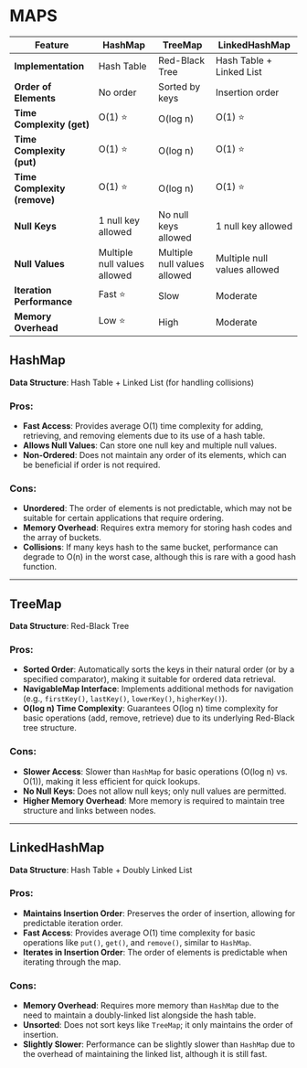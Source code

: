 # MAPS

| Feature                  | HashMap               | TreeMap                | LinkedHashMap          |
|--------------------------|-----------------------|------------------------|------------------------|
| **Implementation**       | Hash Table            | Red-Black Tree         | Hash Table + Linked List |
| **Order of Elements**    | No order              | Sorted by keys         | Insertion order        |
| **Time Complexity (get)**| O(1) ⭐                | O(log n)               | O(1) ⭐                 |
| **Time Complexity (put)**| O(1) ⭐                | O(log n)               | O(1) ⭐                 |
| **Time Complexity (remove)**| O(1) ⭐            | O(log n)               | O(1) ⭐                 |
| **Null Keys**            | 1 null key allowed    | No null keys allowed   | 1 null key allowed     |
| **Null Values**          | Multiple null values allowed | Multiple null values allowed | Multiple null values allowed |
| **Iteration Performance**| Fast ⭐               | Slow                   | Moderate               |
| **Memory Overhead**      | Low ⭐                | High                   | Moderate               |


## HashMap
**Data Structure**: Hash Table + Linked List (for handling collisions)

### Pros:
- **Fast Access**: Provides average O(1) time complexity for adding, retrieving, and removing elements due to its use of a hash table.
- **Allows Null Values**: Can store one null key and multiple null values.
- **Non-Ordered**: Does not maintain any order of its elements, which can be beneficial if order is not required.

### Cons:
- **Unordered**: The order of elements is not predictable, which may not be suitable for certain applications that require ordering.
- **Memory Overhead**: Requires extra memory for storing hash codes and the array of buckets.
- **Collisions**: If many keys hash to the same bucket, performance can degrade to O(n) in the worst case, although this is rare with a good hash function.

---

## TreeMap
**Data Structure**: Red-Black Tree

### Pros:
- **Sorted Order**: Automatically sorts the keys in their natural order (or by a specified comparator), making it suitable for ordered data retrieval.
- **NavigableMap Interface**: Implements additional methods for navigation (e.g., `firstKey()`, `lastKey()`, `lowerKey()`, `higherKey()`).
- **O(log n) Time Complexity**: Guarantees O(log n) time complexity for basic operations (add, remove, retrieve) due to its underlying Red-Black tree structure.

### Cons:
- **Slower Access**: Slower than `HashMap` for basic operations (O(log n) vs. O(1)), making it less efficient for quick lookups.
- **No Null Keys**: Does not allow null keys; only null values are permitted.
- **Higher Memory Overhead**: More memory is required to maintain tree structure and links between nodes.

---

## LinkedHashMap
**Data Structure**: Hash Table + Doubly Linked List

### Pros:
- **Maintains Insertion Order**: Preserves the order of insertion, allowing for predictable iteration order.
- **Fast Access**: Provides average O(1) time complexity for basic operations like `put()`, `get()`, and `remove()`, similar to `HashMap`.
- **Iterates in Insertion Order**: The order of elements is predictable when iterating through the map.

### Cons:
- **Memory Overhead**: Requires more memory than `HashMap` due to the need to maintain a doubly-linked list alongside the hash table.
- **Unsorted**: Does not sort keys like `TreeMap`; it only maintains the order of insertion.
- **Slightly Slower**: Performance can be slightly slower than `HashMap` due to the overhead of maintaining the linked list, although it is still fast.
